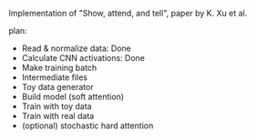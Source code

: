 Implementation of "Show, attend, and tell", paper by K. Xu et al.

plan:
- Read & normalize data: Done
- Calculate CNN activations: Done
- Make training batch
- Intermediate files
- Toy data generator
- Build model (soft attention)
- Train with toy data
- Train with real data
- (optional) stochastic hard attention
